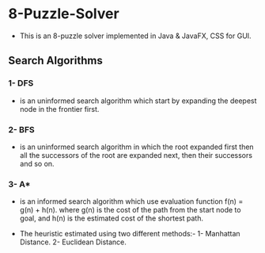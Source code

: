 # 8-Puzzle-Solver
- This is an 8-puzzle solver implemented in Java & JavaFX, CSS for GUI.

## Search Algorithms
### 1- DFS
- is an uninformed search algorithm which start by expanding the deepest node in the frontier first.
    
### 2- BFS
- is an uninformed search algorithm in which the root expanded first then all the successors of the root are expanded next, then their successors and so on.
    
### 3- A*
- is an informed search algorithm which use evaluation function f(n) = g(n) + h(n).
  where g(n) is the cost of the path from the start node to goal, and h(n) is the estimated
  cost of the shortest path.
    
- The heuristic estimated using two different methods:-
    1- Manhattan Distance.
    2- Euclidean Distance. 